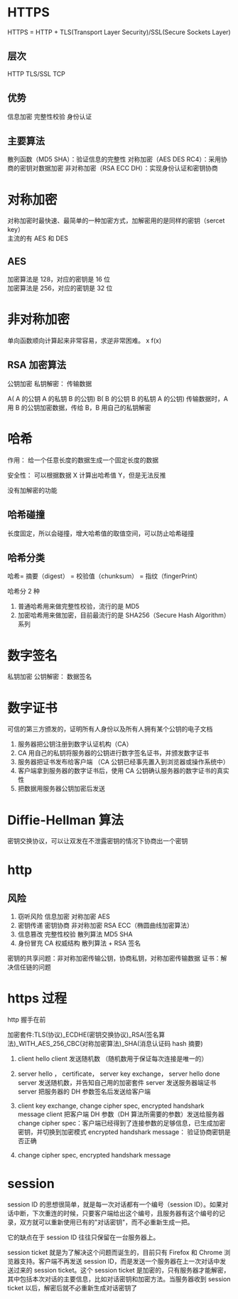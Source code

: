 # HTTPS

HTTPS = HTTP + TLS(Transport Layer Security)/SSL(Secure Sockets Layer)

## 层次

HTTP
TLS/SSL
TCP

## 优势

信息加密
完整性校验
身份认证

## 主要算法

散列函数（MD5 SHA）：验证信息的完整性
对称加密（AES DES RC4）：采用协商的密钥对数据加密
非对称加密（RSA ECC DH）：实现身份认证和密钥协商

# 对称加密

对称加密时最快速、最简单的一种加密方式，加解密用的是同样的密钥（sercet key）  
主流的有 AES 和 DES

## AES

加密算法是 128，对应的密钥是 16 位  
加密算法是 256，对应的密钥是 32 位

# 非对称加密

单向函数顺向计算起来非常容易，求逆非常困难。 x f(x)

## RSA 加密算法

公钥加密 私钥解密： 传输数据

A( A 的公钥 A 的私钥 B 的公钥)
B( B 的公钥 B 的私钥 A 的公钥)
传输数据时，A 用 B 的公钥加密数据，传给 B，B 用自己的私钥解密

# 哈希

作用：
给一个任意长度的数据生成一个固定长度的数据

安全性：
可以根据数据 X 计算出哈希值 Y，但是无法反推

没有加解密的功能

## 哈希碰撞

长度固定，所以会碰撞，增大哈希值的取值空间，可以防止哈希碰撞

## 哈希分类

哈希= 摘要（digest） = 校验值（chunksum） = 指纹（fingerPrint）

哈希分 2 种

1. 普通哈希用来做完整性校验，流行的是 MD5
2. 加密哈希用来做加密，目前最流行的是 SHA256（Secure Hash Algorithm）系列

# 数字签名

私钥加密 公钥解密： 数据签名

# 数字证书

可信的第三方颁发的，证明所有人身份以及所有人拥有某个公钥的电子文档

1. 服务器把公钥注册到数字认证机构（CA）
2. CA 用自己的私钥将服务器的公钥进行数字签名证书，并颁发数字证书
3. 服务器把证书发布给客户端
   （CA 公钥已经事先置入到浏览器或操作系统中）
4. 客户端拿到服务器的数字证书后，使用 CA 公钥确认服务器的数字证书的真实性
5. 把数据用服务器公钥加密后发送

# Diffie-Hellman 算法

密钥交换协议，可以让双发在不泄露密钥的情况下协商出一个密钥

# http

## 风险

1. 窃听风险 信息加密 对称加密 AES
2. 密钥传递 密钥协商 非对称加密 RSA ECC（椭圆曲线加密算法）
3. 信息篡改 完整性校验 散列算法 MD5 SHA
4. 身份冒充 CA 权威结构 散列算法 + RSA 签名

密钥的共享问题：非对称加密传输公钥，协商私钥，对称加密传输数据
证书：解决信任链的问题

# https 过程

http 握手在前

加密套件:TLS(协议)\_ECDHE(密钥交换协议)\_RSA(签名算法)\_WITH_AES_256_CBC(对称加密算法)\_SHA(消息认证码 hash 摘要)

1. client hello
   client 发送随机数 （随机数用于保证每次连接是唯一的）

2. server hello ， certificate， server key exchange， server hello done
   server 发送随机数，并告知自己用的加密套件
   server 发送服务器端证书
   server 把服务器的 DH 参数签名后发送给客户端

3. client key exchange, change cipher spec, encrypted handshark message
   client 把客户端 DH 参数（DH 算法所需要的参数）发送给服务器
   change cipher spec：客户端已经得到了连接参数的足够信息，已生成加密密钥，并切换到加密模式
   encrypted handshark message： 验证协商密钥是否正确

4. change cipher spec, encrypted handshark message

# session

session ID 的思想很简单，就是每一次对话都有一个编号（session ID）。如果对话中断，下次重连的时候，只要客户端给出这个编号，且服务器有这个编号的记录，双方就可以重新使用已有的"对话密钥"，而不必重新生成一把。

它的缺点在于 session ID 往往只保留在一台服务器上。

session ticket 就是为了解决这个问题而诞生的，目前只有 Firefox 和 Chrome 浏览器支持。客户端不再发送 session ID，而是发送一个服务器在上一次对话中发送过来的 session ticket。这个 session ticket 是加密的，只有服务器才能解密，其中包括本次对话的主要信息，比如对话密钥和加密方法。当服务器收到 session ticket 以后，解密后就不必重新生成对话密钥了
